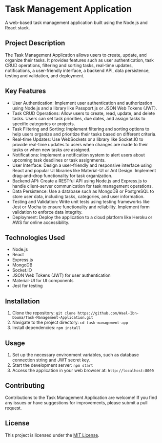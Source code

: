 # Task Management Application

A web-based task management application built using the Node.js and React stack.

## Project Description

The Task Management Application allows users to create, update, and organize their tasks. It provides features such as user authentication, task CRUD operations, filtering and sorting tasks, real-time updates, notifications, a user-friendly interface, a backend API, data persistence, testing and validation, and deployment.

## Key Features

- User Authentication: Implement user authentication and authorization using Node.js and a library like Passport.js or JSON Web Tokens (JWT).
- Task CRUD Operations: Allow users to create, read, update, and delete tasks. Users can set task priorities, due dates, and assign tasks to specific categories or projects.
- Task Filtering and Sorting: Implement filtering and sorting options to help users organize and prioritize their tasks based on different criteria.
- Real-time Updates: Use WebSockets or a library like Socket.IO to provide real-time updates to users when changes are made to their tasks or when new tasks are assigned.
- Notifications: Implement a notification system to alert users about upcoming task deadlines or task assignments.
- User Interface: Design a user-friendly and responsive interface using React and popular UI libraries like Material-UI or Ant Design. Implement drag-and-drop functionality for task organization.
- Backend API: Create a RESTful API using Node.js and Express.js to handle client-server communication for task management operations.
- Data Persistence: Use a database such as MongoDB or PostgreSQL to store user data, including tasks, categories, and user information.
- Testing and Validation: Write unit tests using testing frameworks like Jest or Mocha to ensure functionality and reliability. Implement form validation to enforce data integrity.
- Deployment: Deploy the application to a cloud platform like Heroku or AWS for online accessibility.

## Technologies Used

- Node.js
- React
- Express.js
- MongoDB
- Socket.IO
- JSON Web Tokens (JWT) for user authentication
- Material-UI for UI components
- Jest for testing

## Installation

1. Clone the repository: `git clone https://github.com/Wael-Ibn-Douma/Task-Management-Application.git`
2. Navigate to the project directory: `cd task-management-app`
3. Install dependencies: `npm install`

## Usage

1. Set up the necessary environment variables, such as database connection string and JWT secret key.
2. Start the development server: `npm start`
3. Access the application in your web browser at: `http://localhost:8000`

## Contributing

Contributions to the Task Management Application are welcome! If you find any issues or have suggestions for improvements, please submit a pull request.

## License

This project is licensed under the [MIT License](LICENSE).
